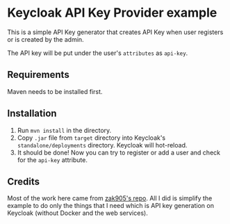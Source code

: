 # Keycloak API Key Provider example

This is a simple API Key generator that creates API Key when user
registers or is created by the admin.

The API key will be put under the user's `attributes` as `api-key`.

## Requirements

Maven needs to be installed first.

## Installation

1. Run `mvn install` in the directory.
2. Copy `.jar` file from `target` directory into Keycloak's
  `standalone/deployments` directory. Keycloak will hot-reload.
3. It should be done! Now you can try to register or add a user and
   check for the `api-key` attribute.

## Credits

Most of the work here came from [zak905's repo](https://github.com/zak905/keycloak-api-key-demo). All I did is simplify
the example to do only the things that I need which is API key
generation on Keycloak (without Docker and the web services).
